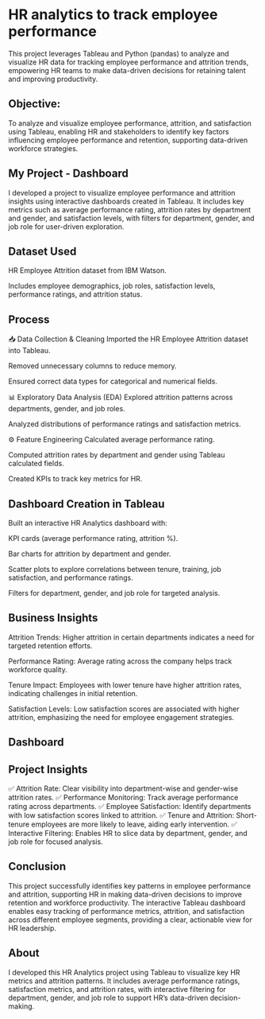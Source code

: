 # HR analytics to track employee performance
This project leverages Tableau and Python (pandas) to analyze and visualize HR data for tracking employee performance and attrition trends, empowering HR teams to make data-driven decisions for retaining talent and improving productivity.
## Objective:
To analyze and visualize employee performance, attrition, and satisfaction using Tableau, enabling HR and stakeholders to identify key factors influencing employee performance and retention, supporting data-driven workforce strategies.

## My Project - Dashboard
I developed a project to visualize employee performance and attrition insights using interactive dashboards created in Tableau. It includes key metrics such as average performance rating, attrition rates by department and gender, and satisfaction levels, with filters for department, gender, and job role for user-driven exploration.

## Dataset Used
HR Employee Attrition dataset from IBM Watson.

Includes employee demographics, job roles, satisfaction levels, performance ratings, and attrition status.

## Process
📥 Data Collection & Cleaning
Imported the HR Employee Attrition dataset into Tableau.

Removed unnecessary columns to reduce memory.

Ensured correct data types for categorical and numerical fields.

📊 Exploratory Data Analysis (EDA)
Explored attrition patterns across departments, gender, and job roles.

Analyzed distributions of performance ratings and satisfaction metrics.

⚙️ Feature Engineering
Calculated average performance rating.

Computed attrition rates by department and gender using Tableau calculated fields.

Created KPIs to track key metrics for HR.

## Dashboard Creation in Tableau
Built an interactive HR Analytics dashboard with:

KPI cards (average performance rating, attrition %).

Bar charts for attrition by department and gender.

Scatter plots to explore correlations between tenure, training, job satisfaction, and performance ratings.

Filters for department, gender, and job role for targeted analysis.

## Business Insights
Attrition Trends: Higher attrition in certain departments indicates a need for targeted retention efforts.

Performance Rating: Average rating across the company helps track workforce quality.

Tenure Impact: Employees with lower tenure have higher attrition rates, indicating challenges in initial retention.

Satisfaction Levels: Low satisfaction scores are associated with higher attrition, emphasizing the need for employee engagement strategies.

## Dashboard

## Project Insights
✅ Attrition Rate: Clear visibility into department-wise and gender-wise attrition rates.
✅ Performance Monitoring: Track average performance rating across departments.
✅ Employee Satisfaction: Identify departments with low satisfaction scores linked to attrition.
✅ Tenure and Attrition: Short-tenure employees are more likely to leave, aiding early intervention.
✅ Interactive Filtering: Enables HR to slice data by department, gender, and job role for focused analysis.

## Conclusion
This project successfully identifies key patterns in employee performance and attrition, supporting HR in making data-driven decisions to improve retention and workforce productivity. The interactive Tableau dashboard enables easy tracking of performance metrics, attrition, and satisfaction across different employee segments, providing a clear, actionable view for HR leadership.

## About
I developed this HR Analytics project using Tableau to visualize key HR metrics and attrition patterns. It includes average performance ratings, satisfaction metrics, and attrition rates, with interactive filtering for department, gender, and job role to support HR’s data-driven decision-making.

